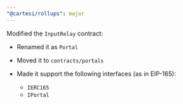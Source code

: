 ```yaml
---
"@cartesi/rollups": major
---
```


Modified the `InputRelay` contract:

-   Renamed it as `Portal`

-   Moved it to `contracts/portals`

-   Made it support the following interfaces (as in EIP-165):

    -   `IERC165`
    -   `IPortal`
